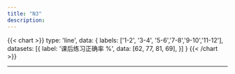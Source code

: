 ```yaml
---
title: "N3"
description: 
---
```


{{< chart >}}
type: 'line',
data: {
  labels: ['1-2', '3-4', '5-6','7-8','9-10','11-12'],
  datasets: [{
    label: '课后练习正确率 %',
    data: [62, 77, 81, 69],
  }]
}
{{< /chart >}}

---